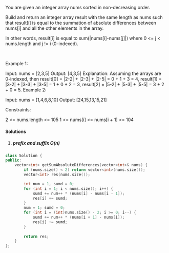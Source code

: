 You are given an integer array nums sorted in non-decreasing order.

Build and return an integer array result with the same length as nums such that result[i] is equal to the summation of absolute differences between nums[i] and all the other elements in the array.

In other words, result[i] is equal to sum(|nums[i]-nums[j]|) where 0 <= j < nums.length and j != i (0-indexed).

 

Example 1:

Input: nums = [2,3,5]
Output: [4,3,5]
Explanation: Assuming the arrays are 0-indexed, then
result[0] = |2-2| + |2-3| + |2-5| = 0 + 1 + 3 = 4,
result[1] = |3-2| + |3-3| + |3-5| = 1 + 0 + 2 = 3,
result[2] = |5-2| + |5-3| + |5-5| = 3 + 2 + 0 = 5.
Example 2:

Input: nums = [1,4,6,8,10]
Output: [24,15,13,15,21]
 

Constraints:

2 <= nums.length <= 105
1 <= nums[i] <= nums[i + 1] <= 104


#### Solutions

1. ##### prefix and suffix O(n)

```c++
class Solution {
public:
    vector<int> getSumAbsoluteDifferences(vector<int>& nums) {
        if (nums.size() < 2) return vector<int>(nums.size());
        vector<int> res(nums.size());

        int num = 1, sumd = 0;
        for (int i = 1; i < nums.size(); i++) {
            sumd += num++ * (nums[i] - nums[i - 1]);
            res[i] += sumd;
        }
        num = 1; sumd = 0;
        for (int i = (int)nums.size() - 2; i >= 0; i--) {
            sumd += num++ * (nums[i + 1] - nums[i]);
            res[i] += sumd;
        }
        
        return res;
    }
};

```